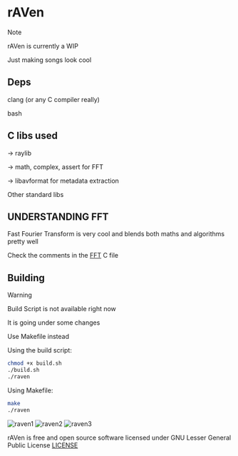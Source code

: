 # rAVen 

> [!NOTE]
> 
> rAVen is currently a WIP
> 

Just making songs look cool

## Deps

clang (or any C compiler really)

bash

## C libs used

-> raylib

-> math, complex, assert for FFT

-> libavformat for metadata extraction

Other standard libs

## UNDERSTANDING FFT

Fast Fourier Transform is very cool and blends both maths and algorithms pretty well

Check the comments in the [FFT](https://github.com/nots1dd/rAVen/blob/main/fft.c) C file

## Building

> [!WARNING]
> 
> Build Script is not available right now
> 
> It is going under some changes
> 
> Use Makefile instead
> 

Using the build script:

```sh 
chmod +x build.sh 
./build.sh
./raven
```

Using Makefile:

```sh
make
./raven
```

![raven1](https://github.com/user-attachments/assets/40ab07df-4f43-406d-b30f-77b133780d12)
![raven2](https://github.com/user-attachments/assets/3aa6de17-62b4-4f64-9b35-31ec6d0fbb5b)
![raven3](https://github.com/user-attachments/assets/51a291b7-12d6-41b1-af3d-52759791a093)



rAVen is free and open source software licensed under GNU Lesser General Public License [LICENSE](https://github.com/nots1dd/raven/blob/main/LICENSE)
